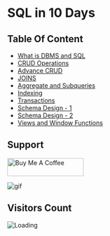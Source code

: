 # SQL in 10 Days

## Table Of Content

- [What is DBMS and SQL](./01-intro-to-dbms-sql.md)
- [CRUD Operations](./02-crud-operations.md)
- [Advance CRUD](./03-advance-crud.md)
- [JOINS](./joins.md)
- [Aggregate and Subqueries](./05-aggregate-subqueries.md)
- [Indexing](./indexing.md)
- [Transactions](./transactions.md)
- [Schema Design - 1](./08-schema-design-part-1.md)
- [Schema Design - 2](./08-schema-design-part-2.md)
- [Views and Window Functions](./10-views-and-window-function.md)

## Support

<a href="https://www.buymeacoffee.com/krunalkanojiya" target="_blank"><img src="https://cdn.buymeacoffee.com/buttons/default-orange.png" alt="Buy Me A Coffee" height="41" width="174"></a>

![gif](https://media.giphy.com/media/gTURHJs4e2Ies/giphy.gif)

## Visitors Count

<img align="left" src = "https://profile-counter.glitch.me/sql-basics/count.svg" alt ="Loading">
